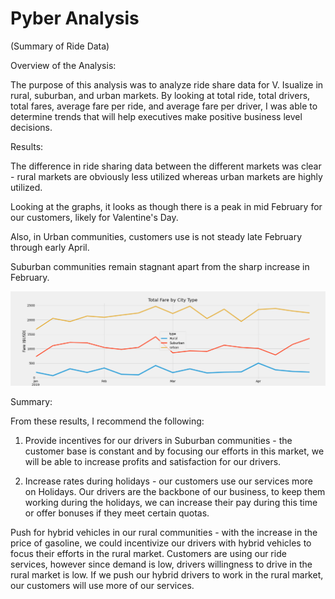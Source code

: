 # Pyber Analysis
(Summary of Ride Data)

Overview of the Analysis:

The purpose of this analysis was to analyze ride share data for V. Isualize in rural, suburban, and urban markets. By looking at total ride, total drivers, total fares, average fare per ride, and average fare per driver, I was able to determine trends that will help executives make positive business level decisions.

Results:

The difference in ride sharing data between the different markets was clear - rural markets are obviously less utilized whereas urban markets are highly utilized. 

Looking at the graphs, it looks as though there is a peak in mid February for our customers, likely for  Valentine's Day. 

Also, in Urban communities, customers use is not steady late February through early April. 

Suburban communities remain stagnant apart from the sharp increase in February.

![image](Analysis/PyBer_fare_summary.png)

Summary:

From these results, I recommend the following:

1. Provide incentives for our drivers in Suburban communities - the customer base is constant and by focusing our efforts in this market, we will be able to increase profits and satisfaction for our drivers.

2. Increase rates during holidays - our customers use our services more on Holidays. Our drivers are the backbone of our business, to keep them working during the holidays, we can increase their pay during this time or offer bonuses if they meet certain quotas.

Push for hybrid vehicles in our rural communities - with the increase in the price of gasoline, we could incentivize our drivers with hybrid vehicles to focus their efforts in the rural market. Customers are using our ride services, however since demand is low, drivers willingness to drive in the rural market is low. If we push our hybrid drivers to work in the rural market, our customers will use more of our services.
